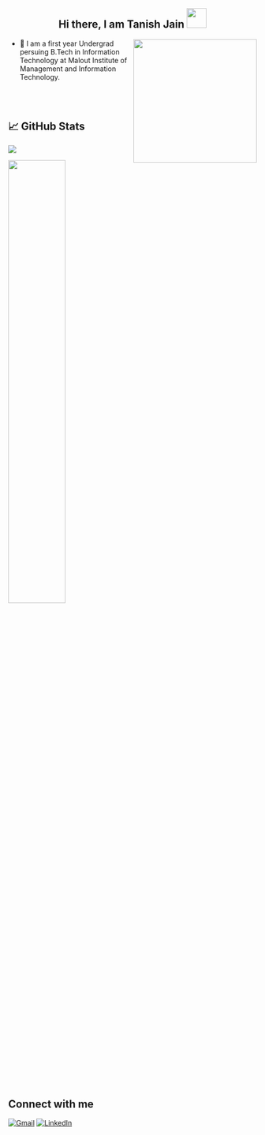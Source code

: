 <h2 align=center> Hi there, I am Tanish Jain <img src="https://media.giphy.com/media/ujrj9aoOdNvXO/giphy.gif" width="40px"></h2>
<img align='right' src="https://media.giphy.com/media/IpeYSEZshTefe/giphy.gif" width="250">

- 🏫 I am a first year Undergrad persuing B.Tech in Information Technology at Malout Institute of Management and Information Technology.


<br /> <br />
## &#x1f4c8; GitHub Stats
![](https://komarev.com/ghpvc/?username=tanish197)

<img  src="https://github-readme-stats.vercel.app/api?usernametanish197&show_icons=true&hide_border=true&theme=highcontrast" width="48%" >



### <h2> Connect with me </h2>
<a href="mailto:tanishjain190702@gmail.com"><img alt="Gmail" src="https://img.shields.io/badge/Gmail-D14836?style=for-the-badge&logo=gmail&logoColor=white" /></a>
<a href="https://www.linkedin.com/in/tanish-jain-340285144/"><img alt="LinkedIn" src="https://img.shields.io/badge/linkedin%20-%230077B5.svg?&style=for-the-badge&logo=linkedin&logoColor=white"/></a>
